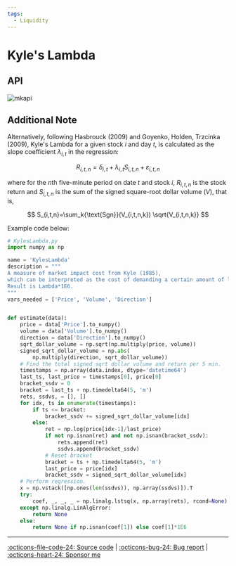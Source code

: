 ```yaml
---
tags:
  - Liquidity
---
```


# Kyle's Lambda

## API

![mkapi](frds.measures.kyle_lambda|short)

## Additional Note

Alternatively, following Hasbrouck (2009) and Goyenko, Holden, Trzcinka (2009), 
Kyle's Lambda for a given stock $i$ and day $t$, is calculated as the slope coefficient
$\lambda_{i,t}$ in the regression:

$$
R_{i,t,n}= \delta_{i,t} + \lambda_{i,t} S_{i,t,n}+\varepsilon_{i,t,n}
$$

where for the $n$th five-minute period on date $t$ and stock $i$, $R_{i,t,n}$
is the stock return and $S_{i,t,n}$ is the sum of the signed square-root dollar
volume ($V$), that is,

$$
S_{i,t,n}=\sum_k{\text{Sgn}}(V_{i,t,n,k}) \sqrt{V_{i,t,n,k}}
$$

Example code below:

```Python
# KylesLambda.py
import numpy as np

name = 'KylesLambda'
description = """
A measure of market impact cost from Kyle (1985), 
which can be interpreted as the cost of demanding a certain amount of liquidity over a given time period.
Result is Lambda*1E6.
"""
vars_needed = ['Price', 'Volume', 'Direction']


def estimate(data):
    price = data['Price'].to_numpy()
    volume = data['Volume'].to_numpy()
    direction = data['Direction'].to_numpy()
    sqrt_dollar_volume = np.sqrt(np.multiply(price, volume))
    signed_sqrt_dollar_volume = np.abs(
        np.multiply(direction, sqrt_dollar_volume))
    # Find the total signed sqrt dollar volume and return per 5 min.
    timestamps = np.array(data.index, dtype='datetime64')
    last_ts, last_price = timestamps[0], price[0]
    bracket_ssdv = 0
    bracket = last_ts + np.timedelta64(5, 'm')
    rets, ssdvs, = [], []
    for idx, ts in enumerate(timestamps):
        if ts <= bracket:
            bracket_ssdv += signed_sqrt_dollar_volume[idx]
        else:
            ret = np.log(price[idx-1]/last_price)
            if not np.isnan(ret) and not np.isnan(bracket_ssdv):
                rets.append(ret)
                ssdvs.append(bracket_ssdv)
            # Reset bracket
            bracket = ts + np.timedelta64(5, 'm')
            last_price = price[idx]
            bracket_ssdv = signed_sqrt_dollar_volume[idx]
    # Perform regression.
    x = np.vstack([np.ones(len(ssdvs)), np.array(ssdvs)]).T
    try:
        coef, _, _, _ = np.linalg.lstsq(x, np.array(rets), rcond=None)
    except np.linalg.LinAlgError:
        return None
    else:
        return None if np.isnan(coef[1]) else coef[1]*1E6
```

---

[:octicons-file-code-24: Source code](https://github.com/mgao6767/frds/blob/master/frds/measures/func_kyle_lambda.py) | [:octicons-bug-24: Bug report](https://github.com/mgao6767/frds/issues/new?assignees=mgao6767&labels=&template=bug_report.md&title=%5BBUG%5D) | [:octicons-heart-24: Sponsor me](https://github.com/sponsors/mgao6767)
